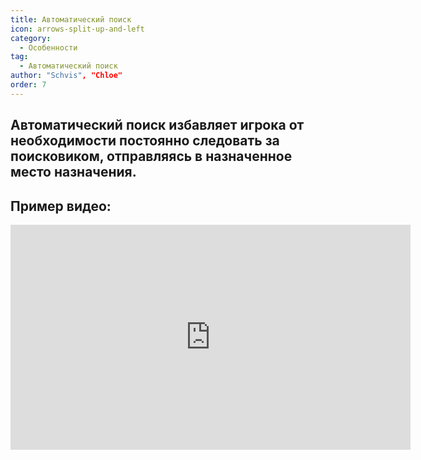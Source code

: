 ```yaml
---
title: Автоматический поиск
icon: arrows-split-up-and-left
category:
  - Особенности
tag:
  - Автоматический поиск
author: "Schvis", "Chloe"
order: 7
---
```


## Автоматический поиск избавляет игрока от необходимости постоянно следовать за поисковиком, отправляясь в назначенное место назначения.

## Пример видео:

<div class="iframe-container"><iframe width="640" height="360" src="https://www.youtube.com/embed/uETIJ4KS39M?list=PL5eI1Tb64p56g27qfYk7VuFTz4FK6YrKa" title="Korepi - Auto Seelie" frameborder="0" allow="accelerometer; autoplay; clipboard-write; encrypted-media; gyroscope; picture-in-picture; web-share" allowfullscreen></iframe></div>
